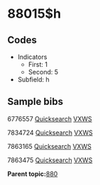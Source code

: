 # 88015$h

## Codes

-   Indicators
    -   First: 1
    -   Second: 5
-   Subfield: h

## Sample bibs

6776557 [Quicksearch](https://search.library.yale.edu/catalog/6776557) [VXWS](http://prodorbis.library.yale.edu:7014/vxws/GetHoldingsService?bibId=6776557)

7834724 [Quicksearch](https://search.library.yale.edu/catalog/7834724) [VXWS](http://prodorbis.library.yale.edu:7014/vxws/GetHoldingsService?bibId=7834724)

7863165 [Quicksearch](https://search.library.yale.edu/catalog/7863165) [VXWS](http://prodorbis.library.yale.edu:7014/vxws/GetHoldingsService?bibId=7863165)

7863475 [Quicksearch](https://search.library.yale.edu/catalog/7863475) [VXWS](http://prodorbis.library.yale.edu:7014/vxws/GetHoldingsService?bibId=7863475)

**Parent topic:**[880](../../tags/880/880.md)

